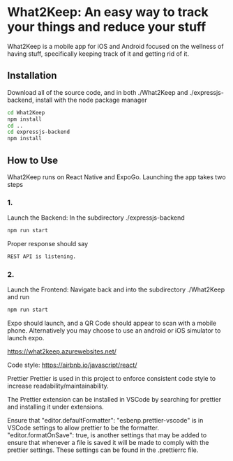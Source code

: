 # What2Keep: An easy way to track your things and reduce your stuff

What2Keep is a mobile app for iOS and Android focused on the wellness of having stuff, specifically keeping track of it and getting rid of it.

## Installation

Download all of the source code, and in both ./What2Keep and ./expressjs-backend, install with the node package manager

```bash
cd What2Keep
npm install
cd ..
cd expressjs-backend
npm install
```

## How to Use

What2Keep runs on React Native and ExpoGo. Launching the app takes two steps
### 1.
Launch the Backend:
In the subdirectory ./expressjs-backend

```bash
npm run start
```

Proper response should say
```bash
REST API is listening.
```

### 2.
Launch the Frontend:
Navigate back and into the subdirectory ./What2Keep and run

```bash
npm run start
```

Expo should launch, and a QR Code should appear to scan with a mobile phone. Alternatively you may choose to use an android or iOS simulator to launch expo.


https://what2keep.azurewebsites.net/

Code style:
https://airbnb.io/javascript/react/

Prettier
Prettier is used in this project to enforce consistent code style to increase readability/maintainability.

The Prettier extension can be installed in VSCode by searching for prettier and installing it under extensions.

Ensure that "editor.defaultFormatter": "esbenp.prettier-vscode" is in VSCode settings to allow prettier to be the formatter.
"editor.formatOnSave": true, is another settings that may be added to ensure that whenever a file is saved it will be made to comply with the prettier settings. These settings can be found in the .prettierrc file.
